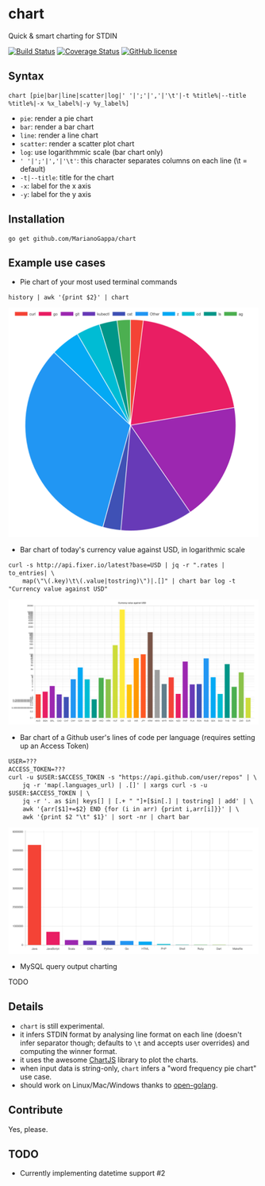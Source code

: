 # chart
Quick & smart charting for STDIN

[![Build Status](https://img.shields.io/travis/MarianoGappa/chart.svg)](https://travis-ci.org/MarianoGappa/chart)
[![Coverage Status](https://coveralls.io/repos/github/MarianoGappa/chart/badge.svg?branch=master&nocache=1)](https://coveralls.io/github/MarianoGappa/chart?branch=master)
[![GitHub license](https://img.shields.io/badge/license-MIT-blue.svg)](https://raw.githubusercontent.com/MarianoGappa/chart/master/LICENSE)

## Syntax

```
chart [pie|bar|line|scatter|log|' '|';'|','|'\t'|-t %title%|--title %title%|-x %x_label%|-y %y_label%]
```

- `pie`: render a pie chart
- `bar`: render a bar chart
- `line`: render a line chart
- `scatter`: render a scatter plot chart
- `log`: use logarithmmic scale (bar chart only)
- `' '|';'|','|'\t'`: this character separates columns on each line (\t = default)
- `-t|--title`: title for the chart
- `-x`: label for the x axis
- `-y`: label for the y axis

## Installation

```
go get github.com/MarianoGappa/chart
```

## Example use cases

- Pie chart of your most used terminal commands
```
history | awk '{print $2}' | chart
```

![Pie chart of your most used terminal commands](img/pie.png?v=1)

- Bar chart of today's currency value against USD, in logarithmic scale
```
curl -s http://api.fixer.io/latest?base=USD | jq -r ".rates | to_entries| \
    map(\"\(.key)\t\(.value|tostring)\")|.[]" | chart bar log -t "Currency value against USD"
```

![Bar chart of today's currency value against USD, in logarithmic scale](img/bar-log.png?v=1)

- Bar chart of a Github user's lines of code per language (requires setting up an Access Token)
```
USER=???
ACCESS_TOKEN=???
curl -u $USER:$ACCESS_TOKEN -s "https://api.github.com/user/repos" | \
    jq -r 'map(.languages_url) | .[]' | xargs curl -s -u $USER:$ACCESS_TOKEN | \
    jq -r '. as $in| keys[] | [.+ " "]+[$in[.] | tostring] | add' | \
    awk '{arr[$1]+=$2} END {for (i in arr) {print i,arr[i]}}' | \
    awk '{print $2 "\t" $1}' | sort -nr | chart bar
```

![Bar chart of a Github user's lines of code per language (requires setting up an Access Token)](img/bar.png?v=1)

- MySQL query output charting

TODO

## Details

- `chart` is still experimental.
- it infers STDIN format by analysing line format on each line (doesn't infer separator though; defaults to `\t` and accepts user overrides) and computing the winner format.
- it uses the awesome [ChartJS](http://www.chartjs.org/) library to plot the charts.
- when input data is string-only, `chart` infers a "word frequency pie chart" use case.
- should work on Linux/Mac/Windows thanks to [open-golang](https://github.com/skratchdot/open-golang).

## Contribute

Yes, please.

## TODO

- Currently implementing datetime support #2
